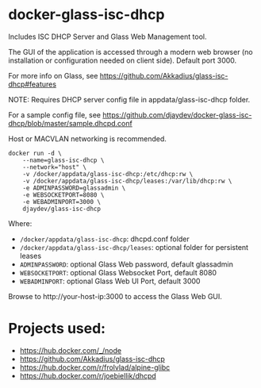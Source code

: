 # docker-glass-isc-dhcp
Includes ISC DHCP Server and Glass Web Management tool.

The GUI of the application is accessed through a modern web browser (no installation or configuration needed on client side). Default port 3000.

For more info on Glass, see https://github.com/Akkadius/glass-isc-dhcp#features

NOTE: Requires DHCP server config file in appdata/glass-isc-dhcp folder.

For a sample config file, see https://github.com/djaydev/docker-glass-isc-dhcp/blob/master/sample.dhcpd.conf

Host or MACVLAN networking is recommended.

```
docker run -d \
    --name=glass-isc-dhcp \
    --network="host" \
    -v /docker/appdata/glass-isc-dhcp:/etc/dhcp:rw \
    -v /docker/appdata/glass-isc-dhcp/leases:/var/lib/dhcp:rw \
    -e ADMINPASSWORD=glassadmin \
    -e WEBSOCKETPORT=8080 \
    -e WEBADMINPORT=3000 \
    djaydev/glass-isc-dhcp
```
Where:
- `/docker/appdata/glass-isc-dhcp`: dhcpd.conf folder
- `/docker/appdata/glass-isc-dhcp/leases`: optional folder for persistent leases
- `ADMINPASSWORD`: optional Glass Web password, default glassadmin
- `WEBSOCKETPORT`: optional Glass Websocket Port, default 8080
- `WEBADMINPORT`: optional Glass Web UI Port, default 3000

Browse to http://your-host-ip:3000 to access the Glass Web GUI.

# Projects used:
- https://hub.docker.com/_/node
- https://github.com/Akkadius/glass-isc-dhcp
- https://hub.docker.com/r/frolvlad/alpine-glibc
- https://hub.docker.com/r/joebiellik/dhcpd
